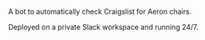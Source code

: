 A bot to automatically check Craigslist for Aeron chairs.

Deployed on a private Slack workspace and running 24/7.
